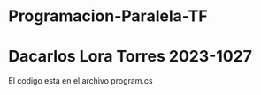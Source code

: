# Programacion-Paralela-TF

# Dacarlos Lora Torres 2023-1027

El codigo esta en el archivo program.cs
